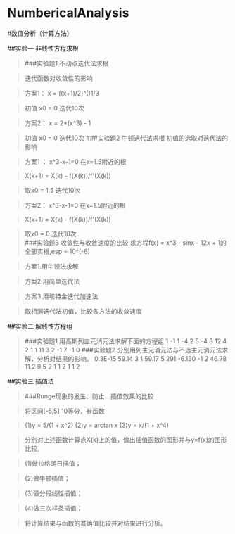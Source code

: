 # NumbericalAnalysis

#数值分析（计算方法）

##实验一 非线性方程求根

>###实验题1 不动点迭代法求根

>迭代函数对收敛性的影响  

>方案1： x = ((x+1)/2)^()1/3  

>初值 x0 = 0   迭代10次  

>方案2： x = 2*(x^3) - 1  

>初值 x0 = 0  迭代10次
>###实验题2 牛顿迭代法求根
>初值的选取对迭代法的影响   

>方案1 ： x^3-x-1=0  在x=1.5附近的根  

>X(k+1) = X(k) - f(X(k))/f'(X(k))  

>取x0 = 1.5  迭代10次  

>方案2：  x^3-x-1=0  在x=1.5附近的根  

>X(k+1) = X(k) - f(X(k))/f'(X(k))  

>取x0 = 0  迭代10次  
>###实验题3 收敛性与收敛速度的比较
>求方程f(x) = x^3 - sinx - 12x + 1的全部实根,esp = 10^(-6)  

>方案1.用牛顿法求解  

>方案2.用简单迭代法  

>方案3.用埃特金迭代加速法  

>取相同迭代法初值，比较各方法的收敛速度  


##实验二 解线性方程组
>###实验题1 用高斯列主元消元法求解下面的方程组
			1  -1  1  -4   2
			5  -4  3  12   4
			2   1  1  11   3
			2  -1  7  -1   0
>###实验题2 分别用列主元消元法与不选主元消元法求解，分析对结果的影响。
			0.3E-15   59.14    3  1   59.17
			  5.291  -6.130   -1  2   46.78
			   11.2       9    5  2   1
                  1       2    1  1   2

##实验三 插值法
>###Runge现象的发生、防止，插值效果的比较  

>将区间[-5,5] 10等分，有函数  

>(1)y = 5/(1 + x^2)  (2)y = arctan x  (3)y = x/(1 + x^4)  

>分别对上述函数计算点X(k)上的值，做出插值函数的图形并与y=f(x)的图形比较。  

>(1)做拉格朗日插值；  

>(2)做牛顿插值；  

>(3)做分段线性插值；  

>(4)做三次样条插值；  

>将计算结果与函数的准确值比较并对结果进行分析。
